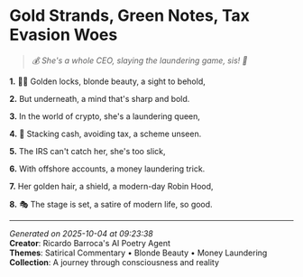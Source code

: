 # Gold Strands, Green Notes, Tax Evasion Woes

> *💰 She's a whole CEO, slaying the laundering game, sis! 💅*

**1.** 💆‍♀️ Golden locks, blonde beauty, a sight to behold,


**2.** But underneath, a mind that's sharp and bold.


**3.** In the world of crypto, she's a laundering queen,


**4.** 🤑 Stacking cash, avoiding tax, a scheme unseen.


**5.** The IRS can't catch her, she's too slick,


**6.** With offshore accounts, a money laundering trick.


**7.** Her golden hair, a shield, a modern-day Robin Hood,


**8.** 🎭 The stage is set, a satire of modern life, so good.



---

*Generated on 2025-10-04 at 09:23:38*  
**Creator**: Ricardo Barroca's AI Poetry Agent  
**Themes**: Satirical Commentary • Blonde Beauty • Money Laundering  
**Collection**: A journey through consciousness and reality